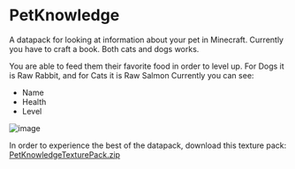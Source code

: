 # PetKnowledge
 
A datapack for looking at information about your pet in Minecraft. Currently you have to craft a book. Both cats and dogs works. 

You are able to feed them their favorite food in order to level up. For Dogs it is Raw Rabbit, and for Cats it is Raw Salmon
Currently you can see: 
- Name
- Health
- Level

![image](https://user-images.githubusercontent.com/55143058/126706370-86063c3e-7787-41c9-8a93-ddf00c388178.png)

In order to experience the best of the datapack, download this texture pack: [PetKnowledgeTexturePack.zip](https://github.com/kasp470f/PetKnowledge/files/6865105/PetKnowledgeTexturePack.zip)

